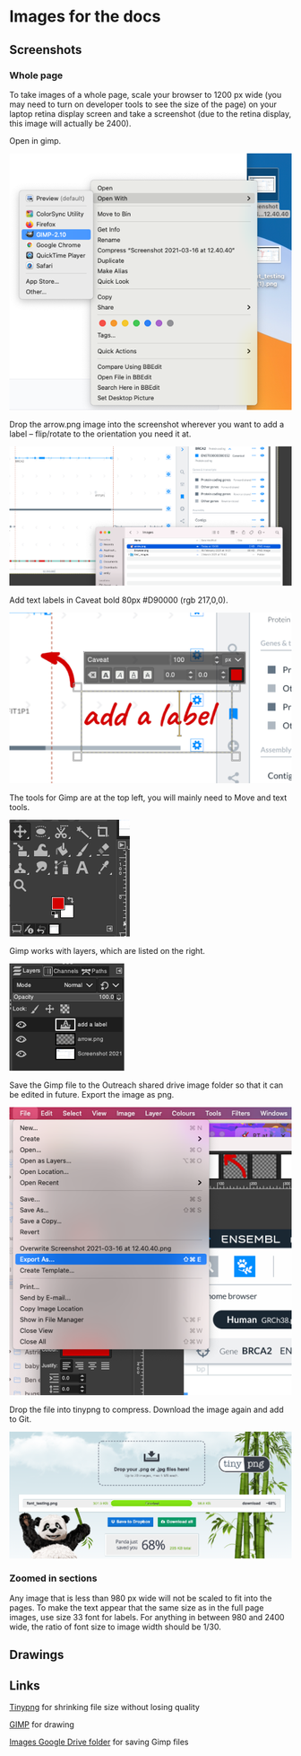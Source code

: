 # Images for the docs

## Screenshots

### Whole page

To take images of a whole page, scale your browser to 1200 px wide (you may need to turn on developer tools to see the size of the page) on your laptop retina display screen and take a screenshot (due to the retina display, this image will actually be 2400).

Open in gimp.

![](images/openingimp.png)

Drop the arrow.png image into the screenshot wherever you want to add a label – flip/rotate to the orientation you need it at.

![](images/addarrow.png)

Add text labels in Caveat bold 80px #D90000 (rgb 217,0,0).

![](images/addlabel.png)

The tools for Gimp are at the top left, you will mainly need to Move and text tools.

![](images/tools.png)

Gimp works with layers, which are listed on the right.

![](images/layers.png)

Save the Gimp file to the Outreach shared drive image folder so that it can be edited in future. Export the image as png.

![](images/export.png)

Drop the file into tinypng to compress. Download the image again and add to Git.

![](images/tinypng.png)

### Zoomed in sections

Any image that is less than 980 px wide will not be scaled to fit into the pages. To make the text appear that the same size as in the full page images, use size 33 font for labels. For anything in between 980 and 2400 wide, the ratio of font size to image width should be 1/30.

## Drawings


## Links
[Tinypng](https://tinypng.com/) for shrinking file size without losing quality

[GIMP](https://www.gimp.org/) for drawing

[Images Google Drive folder](https://drive.google.com/drive/folders/1-6m7xzXevV45AiQjeZLLuOQRlAzFgJrF?usp=sharing) for saving Gimp files
